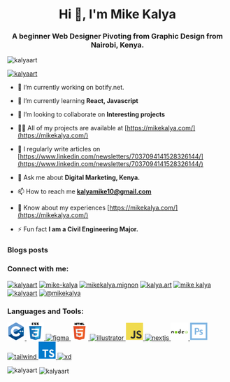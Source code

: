 <h1 align="center">Hi 👋, I'm Mike Kalya</h1>
<h3 align="center">A beginner Web Designer Pivoting from Graphic Design from Nairobi, Kenya.</h3>

<p align="left"> <img src="https://komarev.com/ghpvc/?username=kalyaart&label=Profile%20views&color=0e75b6&style=flat" alt="kalyaart" /> </p>

<p align="left"> <a href="https://twitter.com/kalyaart" target="blank"><img src="https://img.shields.io/twitter/follow/kalyaart?logo=twitter&style=for-the-badge" alt="kalyaart" /></a> </p>

- 🔭 I’m currently working on botify.net. 
- 🌱 I’m currently learning **React, Javascript**

- 👯 I’m looking to collaborate on **Interesting projects**

- 👨‍💻 All of my projects are available at [https://mikekalya.com/](https://mikekalya.com/)

- 📝 I regularly write articles on [https://www.linkedin.com/newsletters/7037094141528326144/](https://www.linkedin.com/newsletters/7037094141528326144/)

- 💬 Ask me about **Digital Marketing, Kenya.**

- 📫 How to reach me **kalyamike10@gmail.com**

- 📄 Know about my experiences [https://mikekalya.com/](https://mikekalya.com/)

- ⚡ Fun fact **I am a Civil Engineering Major.**

### Blogs posts
<!-- BLOG-POST-LIST:START -->
<!-- BLOG-POST-LIST:END -->

<h3 align="left">Connect with me:</h3>
<p align="left">
<a href="https://twitter.com/kalyaart" target="blank"><img align="center" src="https://raw.githubusercontent.com/rahuldkjain/github-profile-readme-generator/master/src/images/icons/Social/twitter.svg" alt="kalyaart" height="30" width="40" /></a>
<a href="https://linkedin.com/in/mike-kalya" target="blank"><img align="center" src="https://raw.githubusercontent.com/rahuldkjain/github-profile-readme-generator/master/src/images/icons/Social/linked-in-alt.svg" alt="mike-kalya" height="30" width="40" /></a>
<a href="https://fb.com/mikekalya.mignon" target="blank"><img align="center" src="https://raw.githubusercontent.com/rahuldkjain/github-profile-readme-generator/master/src/images/icons/Social/facebook.svg" alt="mikekalya.mignon" height="30" width="40" /></a>
<a href="https://instagram.com/kalya.art" target="blank"><img align="center" src="https://raw.githubusercontent.com/rahuldkjain/github-profile-readme-generator/master/src/images/icons/Social/instagram.svg" alt="kalya.art" height="30" width="40" /></a>
<a href="https://dribbble.com/mike kalya" target="blank"><img align="center" src="https://raw.githubusercontent.com/rahuldkjain/github-profile-readme-generator/master/src/images/icons/Social/dribbble.svg" alt="mike kalya" height="30" width="40" /></a>
<a href="https://www.behance.net/kalyaart" target="blank"><img align="center" src="https://raw.githubusercontent.com/rahuldkjain/github-profile-readme-generator/master/src/images/icons/Social/behance.svg" alt="kalyaart" height="30" width="40" /></a>
<a href="https://medium.com/@mikekalya" target="blank"><img align="center" src="https://raw.githubusercontent.com/rahuldkjain/github-profile-readme-generator/master/src/images/icons/Social/medium.svg" alt="@mikekalya" height="30" width="40" /></a>
</p>

<h3 align="left">Languages and Tools:</h3>
<p align="left"> <a href="https://www.w3schools.com/cpp/" target="_blank" rel="noreferrer"> <img src="https://raw.githubusercontent.com/devicons/devicon/master/icons/cplusplus/cplusplus-original.svg" alt="cplusplus" width="40" height="40"/> </a> <a href="https://www.w3schools.com/css/" target="_blank" rel="noreferrer"> <img src="https://raw.githubusercontent.com/devicons/devicon/master/icons/css3/css3-original-wordmark.svg" alt="css3" width="40" height="40"/> </a> <a href="https://www.figma.com/" target="_blank" rel="noreferrer"> <img src="https://www.vectorlogo.zone/logos/figma/figma-icon.svg" alt="figma" width="40" height="40"/> </a> <a href="https://www.w3.org/html/" target="_blank" rel="noreferrer"> <img src="https://raw.githubusercontent.com/devicons/devicon/master/icons/html5/html5-original-wordmark.svg" alt="html5" width="40" height="40"/> </a> <a href="https://www.adobe.com/in/products/illustrator.html" target="_blank" rel="noreferrer"> <img src="https://www.vectorlogo.zone/logos/adobe_illustrator/adobe_illustrator-icon.svg" alt="illustrator" width="40" height="40"/> </a> <a href="https://developer.mozilla.org/en-US/docs/Web/JavaScript" target="_blank" rel="noreferrer"> <img src="https://raw.githubusercontent.com/devicons/devicon/master/icons/javascript/javascript-original.svg" alt="javascript" width="40" height="40"/> </a> <a href="https://nextjs.org/" target="_blank" rel="noreferrer"> <img src="https://cdn.worldvectorlogo.com/logos/nextjs-2.svg" alt="nextjs" width="40" height="40"/> </a> <a href="https://nodejs.org" target="_blank" rel="noreferrer"> <img src="https://raw.githubusercontent.com/devicons/devicon/master/icons/nodejs/nodejs-original-wordmark.svg" alt="nodejs" width="40" height="40"/> </a> <a href="https://www.photoshop.com/en" target="_blank" rel="noreferrer"> <img src="https://raw.githubusercontent.com/devicons/devicon/master/icons/photoshop/photoshop-line.svg" alt="photoshop" width="40" height="40"/> </a> <a href="https://tailwindcss.com/" target="_blank" rel="noreferrer"> <img src="https://www.vectorlogo.zone/logos/tailwindcss/tailwindcss-icon.svg" alt="tailwind" width="40" height="40"/> </a> <a href="https://www.typescriptlang.org/" target="_blank" rel="noreferrer"> <img src="https://raw.githubusercontent.com/devicons/devicon/master/icons/typescript/typescript-original.svg" alt="typescript" width="40" height="40"/> </a> <a href="https://www.adobe.com/products/xd.html" target="_blank" rel="noreferrer"> <img src="https://cdn.worldvectorlogo.com/logos/adobe-xd.svg" alt="xd" width="40" height="40"/> </a> </p>

<p><img align="left" src="https://github-readme-stats.vercel.app/api/top-langs?username=kalyaart&show_icons=true&locale=en&layout=compact" alt="kalyaart" /></p>

<p>&nbsp;<img align="center" src="https://github-readme-stats.vercel.app/api?username=kalyaart&show_icons=true&locale=en" alt="kalyaart" /></p>

